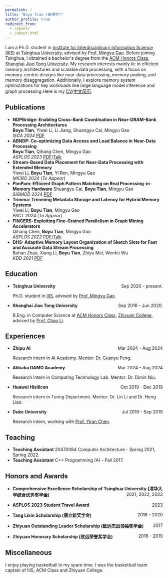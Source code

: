 ```yaml
---
permalink: /
title: "Boyu Tian (田博宇)"
author_profile: true
redirect_from: 
  - /about/
  - /about.html
---
```


I am a Ph.D. student in [Institute for Interdisciplinary Information Science (IIIS)](https://iiis.tsinghua.edu.cn/en/) at [Tsinghua University](https://www.tsinghua.edu.cn/en/), advised by [Prof. Mingyu Gao](https://people.iiis.tsinghua.edu.cn/~gaomy/). Before joining Tsinghua, I obtained a bachelor's degree from the [ACM Honors Class](https://acm.sjtu.edu.cn/home), [Shanghai Jiao Tong University](https://www.sjtu.edu.cn/). My research interests mainly lie in eﬀicient memory architectures and scalable data processing, with a focus on memory-centric designs like near-data processing, memory pooling, and memory disaggregation. Additionally, I explore memory system optimizations for key workloads like large language model inference and graph processing.Here is my [CV](https://CriusT.github.io/files/boyu_CV_English_2408.pdf)/[中文简历](https://CriusT.github.io/files/boyu_CV_Chinese_2408.pdf).

## Publications
* **NDPBridge: Enabling Cross-Bank Coordination in Near-DRAM-Bank Processing Architectures**  
    **Boyu Tian**, Yiwei Li, Li Jiang, Shuangyu Cai, Mingyu Gao  
    *ISCA 2024* [PDF](https://people.iiis.tsinghua.edu.cn/~gaomy/pubs/ndpbridge.isca24.pdf)
* **ABNDP: Co-optimizing Data Access and Load Balance in Near-Data Processing**  
    **Boyu Tian**, Qihang Chen, Mingyu Gao  
    *ASPLOS 2023* [PDF](https://people.iiis.tsinghua.edu.cn/~gaomy/pubs/abndp.asplos23.pdf)/[Talk](https://youtu.be/lSNQXqqfdt8)
* **Stream-Based Data Placement for Near-Data Processing with Extended Memory**  
    Yiwei Li, **Boyu Tian**, Yi Ren, Mingyu Gao  
    *MICRO 2024* (*To Appear*)
* **PimPam: Efficient Graph Pattern Matching on Real Processing-in-Memory Hardware**
    Shuangyu Cai, **Boyu Tian**, Mingyu Gao  
    *SIGMOD 2024* [PDF](https://people.iiis.tsinghua.edu.cn/~gaomy/pubs/pimpam.sigmod24.pdf)
* **Trimma: Trimming Metadata Storage and Latency for Hybrid Memory Systems**  
    Yiwei Li, **Boyu Tian**, Mingyu Gao  
    *PACT 2024* (*To Appear*)
* **FINGERS: Exploiting Fine-Grained Parallelism in Graph Mining Accelerators**  
    Qihang Chen, **Boyu Tian**, Mingyu Gao  
    *ASPLOS 2022* [PDF](https://people.iiis.tsinghua.edu.cn/~gaomy/pubs/fingers.asplos22.pdf)/[Talk](https://www.youtube.com/watch?v=_2WeQuFpMFE)
* **DHS: Adaptive Memory Layout Organization of Sketch Slots for Fast and Accurate Data Stream Processing**  
    Bohan Zhao, Xiang Li, **Boyu Tian**, Zhiyu Mei, Wenfei Wu  
    *KDD 2021* [PDF](https://dl.acm.org/doi/pdf/10.1145/3447548.3467353https://dl.acm.org/doi/pdf/10.1145/3447548.3467353)

## Education
* **<p style="text-align:left;">Tsinghua University**<span style="float:right;">Sep 2020 - present. </span></p> Ph.D. student in [IIIS](https://iiis.tsinghua.edu.cn/en/), advised by [Prof. Mingyu Gao](https://people.iiis.tsinghua.edu.cn/~gaomy/). 

* **<p style="text-align:left;">Shanghai Jiao Tong University**<span style="float:right;">Sep 2016 - Jun 2020. </span></p> B.Eng. in Computer Science at [ACM Honors Class](https://acm.sjtu.edu.cn/home), [Zhiyuan College](https://zhiyuan.sjtu.edu.cn/), advised by [Prof. Chao Li](https://www.cs.sjtu.edu.cn/~lichao/). 

<!-- * **Tsinghua University**  
    Ph.D. student in [IIIS](https://iiis.tsinghua.edu.cn/en/), advised by [Prof. Mingyu Gao](https://people.iiis.tsinghua.edu.cn/~gaomy/). Sep 2020 - present. -->
<!-- * **Shanghai Jiao Tong University**  
    B.Eng. in Computer Science at [ACM Honors Class](https://acm.sjtu.edu.cn/home), [Zhiyuan College](https://zhiyuan.sjtu.edu.cn/), advised by [Prof. Chao Li](https://www.cs.sjtu.edu.cn/~lichao/). Sep 2016 - Jun 2020. -->

## Experiences
* **<p style="text-align:left;">Zhipu AI**<span style="float:right;">Mar 2024 - Aug 2024 </span></p> Research intern in AI Academy. Mentor: Dr. Guanyu Feng. 

* **<p style="text-align:left;">Alibaba DAMO Academy**<span style="float:right;">Mar 2024 - Aug 2024 </span></p>Research intern in Computing Technology Lab. Mentor: Dr. Dimin Niu.

* **<p style="text-align:left;">Huawei Hisilicon**<span style="float:right;">Oct 2019 - Dec 2019 </span></p>Research intern in Turing Department. Mentor: Dr. Lin Li and Dr. Heng Liao.

* **<p style="text-align:left;">Duke University**<span style="float:right;">Jul 2019 - Sep 2019 </span></p>Research intern, working with [Prof. Yiran Chen](https://ece.duke.edu/faculty/yiran-chen). 

<!-- * **Zhipu AI** Mar 2024 - Aug 2024   
    Research intern in AI Academy. Mentor: Dr. Guanyu Feng. 
* **Alibaba DAMO Academy**  
    Research intern in Computing Technology Lab. Mentor: Dr. Dimin Niu. Jun 2023 - Jan 2024. -->
<!-- * **Huawei Hisilicon**  
    Research intern in Turing Department. Mentor: Dr. Lin Li and Dr. Heng Liao. Oct 2019 - Dec 2019. -->
<!-- * **Duke University**  
    Research intern, working with [Prof. Yiran Chen](https://ece.duke.edu/faculty/yiran-chen). Jul 2019 - Sep 2019.  -->

## Teaching
* **Teaching Assistant** 20470084 Computer Architecture - Spring 2021, Spring 2022.
* **Teaching Assistant** C++ Programming (A) - Fall 2017.

## Honors and Awards

* **<p style="text-align:left;"> Comprehensive Excellence Scholarship of Tsinghua University (清华大学综合优秀奖学金)**<span style="float:right;">2021, 2022, 2023
* **<p style="text-align:left;"> ASPLOS 2023 Student Travel Award**<span style="float:right;">2023
* **<p style="text-align:left;">  Tang Lixin Scholarship (唐立新奖学金)**<span style="float:right;"> 2018 - 2020
* **<p style="text-align:left;"> Zhiyuan Outstanding Leader Scholarship (致远杰出领袖奖学金)**<span style="float:right;"> 2017
* **<p style="text-align:left;"> Zhiyuan Honorary Scholarship (致远荣誉奖学金)**<span style="float:right;"> 2016 - 2019

<!-- * Comprehensive Excellence Scholarship of Tsinghua University (清华大学综合优秀奖学金), 2021, 2022, 2023. -->
<!-- * ASPLOS 2023 Student Travel Award, 2023.
* Tang Lixin Scholarship (唐立新奖学金), 2018-2020.
* Outstanding Leader Scholarship of Zhiyuan College (致远杰出领袖奖学金), 2017.
* Zhiyuan Honorary Scholarship (致远荣誉奖学金), 2016-2019. -->

## Miscellaneous
I enjoy playing basketball in my spare time. I was the basketball team captain of IIIS, ACM Class and Zhiyuan College.

